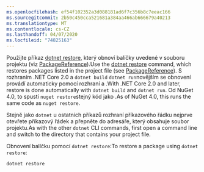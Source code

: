 ```yaml
---
ms.openlocfilehash: ef54f102352a3d088181ad6f7c356b8c7eeac166
ms.sourcegitcommit: 2b50c450cca521681a384aa466ab666679a40213
ms.translationtype: MT
ms.contentlocale: cs-CZ
ms.lasthandoff: 04/07/2020
ms.locfileid: "74825163"
---
```

<span data-ttu-id="ee3dc-101">Použijte příkaz [dotnet restore,](/dotnet/core/tools/dotnet-restore?tabs=netcore2x) který obnoví balíčky uvedené v souboru projektu (viz [PackageReference](../../consume-packages/package-references-in-project-files.md)).</span><span class="sxs-lookup"><span data-stu-id="ee3dc-101">Use the [dotnet restore](/dotnet/core/tools/dotnet-restore?tabs=netcore2x) command, which restores packages listed in the project file (see [PackageReference](../../consume-packages/package-references-in-project-files.md)).</span></span> <span data-ttu-id="ee3dc-102">S rozhraním .NET Core 2.0 a `dotnet build` `dotnet run`novějším se obnovení provádí automaticky pomocí rozhraní a .</span><span class="sxs-lookup"><span data-stu-id="ee3dc-102">With .NET Core 2.0 and later, restore is done automatically with `dotnet build` and `dotnet run`.</span></span> <span data-ttu-id="ee3dc-103">Od NuGet 4.0, to spustí `nuget restore`stejný kód jako .</span><span class="sxs-lookup"><span data-stu-id="ee3dc-103">As of NuGet 4.0, this runs the same code as `nuget restore`.</span></span>

<span data-ttu-id="ee3dc-104">Stejně jako `dotnet` u ostatních příkazů rozhraní příkazového řádku nejprve otevřete příkazový řádek a přepněte do adresáře, který obsahuje soubor projektu.</span><span class="sxs-lookup"><span data-stu-id="ee3dc-104">As with the other `dotnet` CLI commands, first open a command line and switch to the directory that contains your project file.</span></span>

<span data-ttu-id="ee3dc-105">Obnovení balíčku pomocí `dotnet restore`:</span><span class="sxs-lookup"><span data-stu-id="ee3dc-105">To restore a package using `dotnet restore`:</span></span>

```dotnetcli
dotnet restore 
```